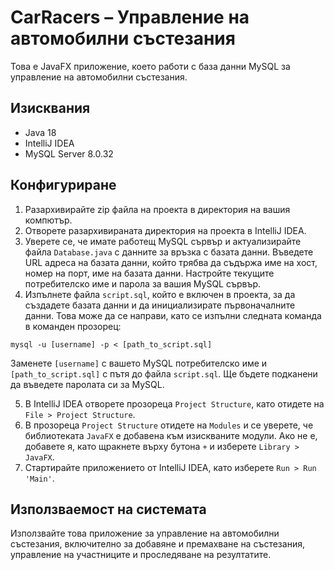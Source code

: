 # CarRacers – Управление на автомобилни състезания

Това е JavaFX приложение, което работи с база данни MySQL за управление на автомобилни състезания.

## Изисквания

- Java 18
- IntelliJ IDEA
- MySQL Server 8.0.32

## Конфигуриране

1. Разархивирайте zip файла на проекта в директория на вашия компютър.
2. Отворете разархивираната директория на проекта в IntelliJ IDEA.
3. Уверете се, че имате работещ MySQL сървър и актуализирайте файла `Database.java` с данните за връзка с базата данни. Въведете URL адреса на базата данни, който трябва да съдържа име на хост, номер на порт, име на базата данни. Настройте текущите потребителско име и парола за вашия MySQL сървър.
4. Изпълнете файла `script.sql`, който е включен в проекта, за да създадете базата данни и да инициализирате първоначалните данни. Това може да се направи, като се изпълни следната команда в команден прозорец:

```
mysql -u [username] -p < [path_to_script.sql]
``` 
  Заменете `[username]` с вашето MySQL потребителско име и `[path_to_script.sql]` с пътя до файла `script.sql`. Ще бъдете подканени да въведете паролата си за MySQL.

5. В IntelliJ IDEA отворете прозореца `Project Structure`, като отидете на `File > Project Structure`.
6. В прозореца `Project Structure` отидете на `Modules` и се уверете, че библиотеката `JavaFX` е добавена към изискваните модули. Ако не е, добавете я, като щракнете върху бутона `+` и изберете `Library > JavaFX`.
7. Стартирайте приложението от IntelliJ IDEA, като изберете `Run > Run 'Main'`.

## Използваемост на системата

Използвайте това приложение за управление на автомобилни състезания, включително за добавяне и премахване на състезания, управление на участниците и проследяване на резултатите.


